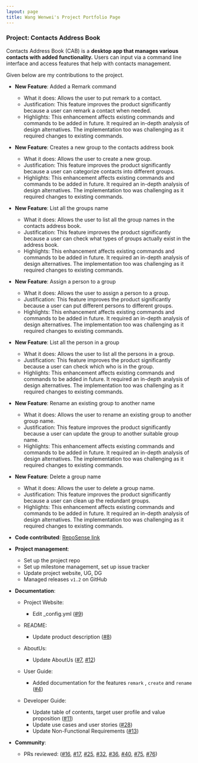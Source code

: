 ```yaml
---
layout: page
title: Wang Wenwei's Project Portfolio Page
---
```


### Project: Contacts Address Book

Contacts Address Book (CAB) is a **desktop app that manages various contacts with added functionality.**
Users can input via a command line interface and access features that help with contacts management.

Given below are my contributions to the project.

* **New Feature**: Added a Remark command
  * What it does: Allows the user to put remark to a contact.
  * Justification: This feature improves the product significantly because a user can remark a contact when needed.
  * Highlights: This enhancement affects existing commands and commands to be added in future. It required an in-depth analysis of design alternatives. The implementation too was challenging as it required changes to existing commands.

* **New Feature**: Creates a new group to the contacts address book
  * What it does: Allows the user to create a new group.
  * Justification: This feature improves the product significantly because a user can categorize contacts into different groups.
  * Highlights: This enhancement affects existing commands and commands to be added in future. It required an in-depth analysis of design alternatives. The implementation too was challenging as it required changes to existing commands.

* **New Feature**: List all the groups name 
  * What it does: Allows the user to list all the group names in the contacts address book.
  * Justification: This feature improves the product significantly because a user can check what types of groups actually exist in the address book.
  * Highlights: This enhancement affects existing commands and commands to be added in future. It required an in-depth analysis of design alternatives. The implementation too was challenging as it required changes to existing commands.

* **New Feature**: Assign a person to a group
  * What it does: Allows the user to assign a person to a group.
  * Justification: This feature improves the product significantly because a user can put different persons to different groups.
  * Highlights: This enhancement affects existing commands and commands to be added in future. It required an in-depth analysis of design alternatives. The implementation too was challenging as it required changes to existing commands.

* **New Feature**: List all the person in a group
  * What it does: Allows the user to list all the persons in a group.
  * Justification: This feature improves the product significantly because a user can check which who is in the group.
  * Highlights: This enhancement affects existing commands and commands to be added in future. It required an in-depth analysis of design alternatives. The implementation too was challenging as it required changes to existing commands.

* **New Feature**: Rename an existing group to another name
  * What it does: Allows the user to rename an existing group to another group name.
  * Justification: This feature improves the product significantly because a user can update the group to another suitable group name.
  * Highlights: This enhancement affects existing commands and commands to be added in future. It required an in-depth analysis of design alternatives. The implementation too was challenging as it required changes to existing commands.

* **New Feature**: Delete a group name
  * What it does: Allows the user to delete a group name.
  * Justification: This feature improves the product significantly because a user can clean up the redundant groups.
  * Highlights: This enhancement affects existing commands and commands to be added in future. It required an in-depth analysis of design alternatives. The implementation too was challenging as it required changes to existing commands.

* **Code contributed**: [RepoSense link](https://nus-tic4002-ay2122s2.github.io/tp-dashboard/?search=&sort=groupTitle&sortWithin=title&timeframe=commit&mergegroup=&groupSelect=groupByRepos&breakdown=true&checkedFileTypes=docs~functional-code~test-code~other&since=2022-02-11&tabOpen=true&tabType=authorship&tabAuthor=e0373972&tabRepo=AY2122S2-TIC4002-F18-1%2Ftp2%5Bmaster%5D&authorshipIsMergeGroup=false&authorshipFileTypes=docs~functional-code~test-code~other&authorshipIsBinaryFileTypeChecked=false)

* **Project management**:
  * Set up the project repo
  * Set up milestone management, set up issue tracker
  * Update project website, UG, DG
  * Managed releases `v1.2` on GitHub

* **Documentation**:
  * Project Website:
    * Edit _config.yml ([\#9](https://github.com/AY2122S2-TIC4002-F18-1/tp2/pull/9))
  * README:
    * Update product description ([\#8](https://github.com/AY2122S2-TIC4002-F18-1/tp2/pull/8))
  * AboutUs:
    * Update AboutUs  ([\#7](https://github.com/AY2122S2-TIC4002-F18-1/tp2/pull/7), [\#12](https://github.com/AY2122S2-TIC4002-F18-1/tp2/pull/12))
  * User Guide:
    * Added documentation for the features `remark` , `create` and `rename` ([\#4](https://github.com/AY2122S2-TIC4002-F18-1/tp2/pull/4))

  * Developer Guide:
    * Update table of contents, target user profile and value proposition ([\#11](https://github.com/AY2122S2-TIC4002-F18-1/tp2/pull/11))
    * Update use cases and user stories ([\#28](https://github.com/AY2122S2-TIC4002-F18-1/tp2/pull/28))
    * Update Non-Functional Requirements ([\#13](https://github.com/AY2122S2-TIC4002-F18-1/tp2/pull/13))

* **Community**:
  * PRs reviewed: ([\#16](https://github.com/AY2122S2-TIC4002-F18-1/tp2/pull/16), [\#17](https://github.com/AY2122S2-TIC4002-F18-1/tp2/pull/17), [\#25](https://github.com/AY2122S2-TIC4002-F18-1/tp2/pull/25), [\#32](https://github.com/AY2122S2-TIC4002-F18-1/tp2/pull/32), [\#36](https://github.com/AY2122S2-TIC4002-F18-1/tp2/pull/36), [\#40](https://github.com/AY2122S2-TIC4002-F18-1/tp2/pull/40), [\#75](https://github.com/AY2122S2-TIC4002-F18-1/tp2/pull/75), [\#76](https://github.com/AY2122S2-TIC4002-F18-1/tp2/pull/76))


